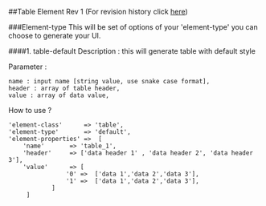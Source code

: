 ##Table Element
Rev 1 (For revision history click [here](https://github.com/ThunderID/ThunderComponents/blob/master/Contracts/Backend/log-tables.mdown))

###Element-type
This will be set of options of your 'element-type' you can choose  to generate your UI.

####1. table-default
Description : this will generate table with default style


Parameter : 

	name : input name [string value, use snake case format],
	header : array of table header,
	value : array of data value,


How to use ?

    'element-class'      => 'table',
    'element-type'       => 'default',
    'element-properties' =>  [
		'name'       => 'table_1',
		'header'     => ['data header 1' , 'data header 2', 'data header 3'],
		'value'      => [
				    '0' =>  ['data 1','data 2','data 3'],
				    '1' =>  ['data 1','data 2','data 3'],
				]
		 ]
